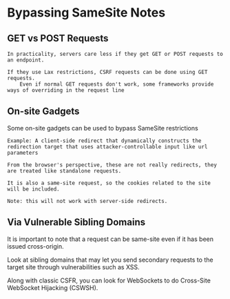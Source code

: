 # Bypassing SameSite Notes

## GET vs POST Requests
```
In practicality, servers care less if they get GET or POST requests to an endpoint.

If they use Lax restrictions, CSRF requests can be done using GET requests. 
    Even if normal GET requests don't work, some frameworks provide ways of overriding in the request line
``` 

## On-site Gadgets

Some on-site gadgets can be used to bypass SameSite restrictions
    
    Example: A client-side redirect that dynamically constructs the redirection target that uses attacker-controllable input like url parameters

    From the browser's perspective, these are not really redirects, they are treated like standalone requests. 

    It is also a same-site request, so the cookies related to the site will be included. 

    Note: this will not work with server-side redirects.


## Via Vulnerable Sibling Domains
It is important to note that a request can be same-site even if it has been issued cross-origin.

Look at sibling domains that may let you send secondary requests to the target site through vulnerabilities such as XSS. 

Along with classic CSFR, you can look for WebSockets to do Cross-Site WebSocket Hijacking (CSWSH). 